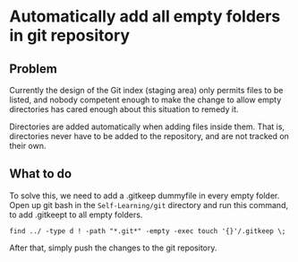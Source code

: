 # Automatically add all empty folders in git repository

## Problem

Currently the design of the Git index (staging area) only permits files to be listed, and nobody competent enough to make the change to allow empty directories has cared enough about this situation to remedy it.

Directories are added automatically when adding files inside them. That is, directories never have to be added to the repository, and are not tracked on their own.

## What to do

To solve this, we need to add a .gitkeep dummyfile in every empty folder.
Open up git bash in the `Self-Learning/git` directory and run this command, to add .gitkeept to all empty folders.

`find ../ -type d ! -path "*.git*" -empty -exec touch '{}'/.gitkeep \;`

After that, simply push the changes to the git repository.